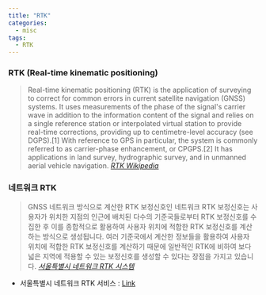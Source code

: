 ```yaml
---
title: "RTK"
categories:
  - misc
tags:
  - RTK
---
```



### RTK (Real-time kinematic positioning)

>Real-time kinematic positioning (RTK) is the application of surveying to correct for common errors in current satellite navigation (GNSS) systems. It uses measurements of the phase of the signal's carrier wave in addition to the information content of the signal and relies on a single reference station or interpolated virtual station to provide real-time corrections, providing up to centimetre-level accuracy (see DGPS).[1] With reference to GPS in particular, the system is commonly referred to as carrier-phase enhancement, or CPGPS.[2] It has applications in land survey, hydrographic survey, and in unmanned aerial vehicle navigation.
<cite><a href="https://en.wikipedia.org/wiki/Real-time_kinematic_positioning">RTK Wikipedia</a></cite>


### 네트워크 RTK
>GNSS 네트워크 방식으로 계산한 RTK 보정신호인 네트워크 RTK 보정신호는 사용자가 위치한 지점의 인근에 배치된 다수의 기준국들로부터 RTK 보정신호를 수집한 후 이를 종합적으로 활용하여 사용자 위치에 적합한 RTK 보정신호를 계산하는 방식으로 생성됩니다. 여러 기준국에서 계산한 정보들을 활용하여 사용자 위치에 적합한 RTK 보정신호를 계산하기 때문에 일반적인 RTK에 비하여 보다 넓은 지역에 적용할 수 있는 보정신호를 생성할 수 있다는 장점을 가지고 있습니다. 
<cite><a href="https://gnss.eseoul.go.kr/system_sub2_02">서울특별시 네트워크 RTK 시스템</a></cite>

* 서울특별시 네트워크 RTK 서비스 : [Link](https://gnss.eseoul.go.kr/service_sub1_01, "서울특별시 네트워크 RTK 서비스")


